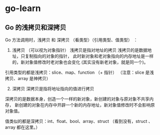 # go-learn

## Go 的浅拷贝和深拷贝
Go 方法调用时，浅拷贝 和 深拷贝 （看类型）（引用类型、值类型） ：
1. 浅拷贝 （可以视为对象指针）
浅拷贝是指对地址的拷贝
浅拷贝的是数据地址，只复制指向的对象的指针，
此时新对象和老对象指向的内存地址是一样的，新对象值修改时老对象也会变化 (其实没有新老对象，就是同一个)。

引用类型的都是浅拷贝：slice、map、function   （+ 指针）    （注意：slice 是浅拷贝、array 是神拷贝）

2. 深拷贝
深拷贝是指将地址指向的值进行拷贝

深拷贝的是数据本身，创造一个一样的新对象，新创建的对象与原对象不共享内存，
新创建的对象在内存中开辟一个新的内存地址，新对象值修改时不会影响原对象值。

值类似的都是深拷贝：int、float、bool、array、struct  （看到没有，struct 、array 都在这里。）


